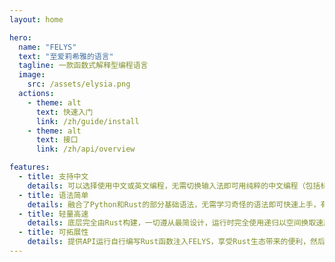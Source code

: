```yaml
---
layout: home

hero:
  name: "FELYS"
  text: "至爱莉希雅的语言"
  tagline: 一款函数式解释型编程语言
  image:
    src: /assets/elysia.png
  actions:
    - theme: alt
      text: 快速入门
      link: /zh/guide/install
    - theme: alt
      text: 接口
      link: /zh/api/overview

features:
  - title: 支持中文
    details: 可以选择使用中文或英文编程，无需切换输入法即可用纯粹的中文编程（包括标点符号等），并且可以延续英文编程中的打字习惯。
  - title: 语法简单
    details: 融合了Python和Rust的部分基础语法，无需学习奇怪的语法即可快速上手，有编程基础的情况下仅需10分钟即可完全掌握。
  - title: 轻量高速
    details: 底层完全由Rust构建，一切遵从最简设计，运行时完全使用递归以空间换取速度，即使是动态类型也能保证运行速度。
  - title: 可拓展性
    details: 提供API运行自行编写Rust函数注入FELYS，享受Rust生态带来的便利，然后构建属于某一领域特化的版本。
---
```


<style>
:root {
  --vp-home-hero-name-color: #ffc6f4;
}
</style>

